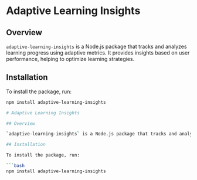 # Adaptive Learning Insights

## Overview

`adaptive-learning-insights` is a Node.js package that tracks and analyzes learning progress using adaptive metrics. It provides insights based on user performance, helping to optimize learning strategies.

## Installation

To install the package, run:

```bash
npm install adaptive-learning-insights

# Adaptive Learning Insights

## Overview

`adaptive-learning-insights` is a Node.js package that tracks and analyzes learning progress using adaptive metrics. It provides insights based on user performance, helping to optimize learning strategies.

## Installation

To install the package, run:

```bash
npm install adaptive-learning-insights